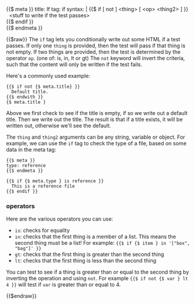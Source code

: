 {{$ meta }}
title: If
tag: if
syntax: |
    {{$&nbsp;if&nbsp;[&nbsp;not&nbsp;]&nbsp;&lt;thing&gt; [&nbsp;&lt;op&gt; &lt;thing2&gt;&nbsp;]&nbsp;}}<br>
    &nbsp;&nbsp;&lt;stuff to write if the test passes&gt;<br>
    {{$&nbsp;endif&nbsp;}}<br>
{{$ endmeta }} 

{{$raw}}
The `if` tag lets you conditionally write out some HTML if a test passes. If only one `thing` is provided, then the test will pass if that thing is not empty. If two things are provided, then the test is determined by the operator `op`. (one of: is, in, lt or gt) The `not` keyword will invert the criteria, such that the content will only be written if the test fails.

Here's a commonly used example:

    {{$ if not {$ meta.title} }}
      Default title.
    {{$ endwith }}
    {$ meta.title }

Above we first check to see if the title is empty, if so we write out a default title. Then we write out the title. The result is that if a title exists, it will be written out, otherwise we'll see the default.

The `thing` and `thing2` arguments can be any string, variable or object. For example, we can use the `if` tag to check the type of a file, based on some data in the meta tag:

    {{$ meta }}
    type: reference
    {{$ endmeta }}

    {{$ if {$ meta.type } is reference }} 
      This is a reference file
    {{$ endif }}

### operators

Here are the various operators you can use:

- `is`: checks for equality
- `in`: checks that the first thing is a member of a list. This means the second thing must be a list! For example: `{{$ if {$ item } in '["box", "bag"]' }}`
- `gt`: checks that the first thing is greater than the second thing
- `lt`: checks that the first thing is less than the second thing

You can test to see if a thing is greater than or equal to the second thing by inverting the operation and using `not`. For example `{{$ if not {$ var } lt 4 }}` will test if `var` is greater than or equal to 4.


{{$endraw}}





